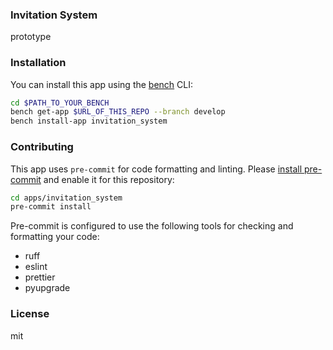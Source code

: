 ### Invitation System

prototype

### Installation

You can install this app using the [bench](https://github.com/frappe/bench) CLI:

```bash
cd $PATH_TO_YOUR_BENCH
bench get-app $URL_OF_THIS_REPO --branch develop
bench install-app invitation_system
```

### Contributing

This app uses `pre-commit` for code formatting and linting. Please [install pre-commit](https://pre-commit.com/#installation) and enable it for this repository:

```bash
cd apps/invitation_system
pre-commit install
```

Pre-commit is configured to use the following tools for checking and formatting your code:

- ruff
- eslint
- prettier
- pyupgrade

### License

mit
